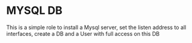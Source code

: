 MYSQL DB
=========

This is a simple role to install a Mysql server, set the listen address to all interfaces, create a DB and a User with full access on this DB

